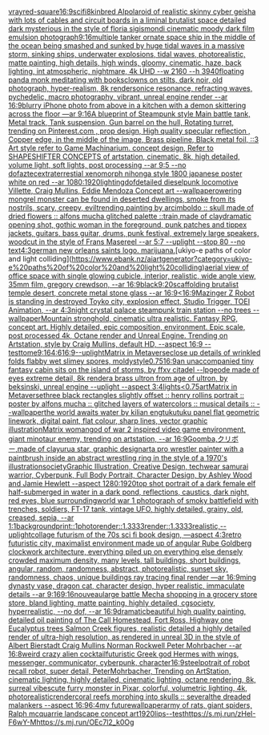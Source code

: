 [vray](https://www.ebank.nz/aiartgenerator?category=vray)[red-square](https://www.ebank.nz/aiartgenerator?category=red-square)[16:9](https://www.ebank.nz/aiartgenerator?category=16%3A9)[scifi](https://www.ebank.nz/aiartgenerator?category=scifi)[8k](https://www.ebank.nz/aiartgenerator?category=8k)[inbred AI](https://www.ebank.nz/aiartgenerator?category=inbred%20AI)[polaroid of  realistic skinny cyber geisha with lots of cables and circuit boards in a liminal brutalist space detailed dark mysterious in the style of floria sigismondi cinematic moody dark film emulsion photograph](https://www.ebank.nz/aiartgenerator?category=polaroid%20of%20%20realistic%20skinny%20cyber%20geisha%20with%20lots%20of%20cables%20and%20circuit%20boards%20in%20a%20liminal%20brutalist%20space%20detailed%20dark%20mysterious%20in%20the%20style%20of%20floria%20sigismondi%20cinematic%20moody%20dark%20film%20emulsion%20photograph)[9:16](https://www.ebank.nz/aiartgenerator?category=9%3A16)[multiple tanker ornate space ship in the middle of the ocean being smashed and sunked by huge tidal waves in a massive storm, sinking ships, underwater explosions, tidal waves, photorealistic, matte painting, high details, high winds, gloomy, cinematic, haze, back lighting, int atmospheric, nightmare, 4k UHD --w 2160 --h 3940](https://www.ebank.nz/aiartgenerator?category=multiple%20tanker%20ornate%20space%20ship%20in%20the%20middle%20of%20the%20ocean%20being%20smashed%20and%20sunked%20by%20huge%20tidal%20waves%20in%20a%20massive%20storm%2C%20sinking%20ships%2C%20underwater%20explosions%2C%20tidal%20waves%2C%20photorealistic%2C%20matte%20painting%2C%20high%20details%2C%20high%20winds%2C%20gloomy%2C%20cinematic%2C%20haze%2C%20back%20lighting%2C%20int%20atmospheric%2C%20nightmare%2C%204k%20UHD%20--w%202160%20--h%203940)[floating panda monk meditating with books](https://www.ebank.nz/aiartgenerator?category=floating%20panda%20monk%20meditating%20with%20books)[clowns on stilts, dark noir, old photograph, hyper-realism, 8k render](https://www.ebank.nz/aiartgenerator?category=clowns%20on%20stilts%2C%20dark%20noir%2C%20old%20photograph%2C%20hyper-realism%2C%208k%20render)[sonice resonance, refracting waves, pychedelic, macro photography, vibrant, unreal engine render --ar 16:9](https://www.ebank.nz/aiartgenerator?category=sonice%20resonance%2C%20refracting%20waves%2C%20pychedelic%2C%20macro%20photography%2C%20vibrant%2C%20unreal%20engine%20render%20--ar%2016%3A9)[blurry iPhone photo from above  in a kitchen with a demon skittering across the floor  —ar 9:16](https://www.ebank.nz/aiartgenerator?category=blurry%20iPhone%20photo%20from%20above%20%20in%20a%20kitchen%20with%20a%20demon%20skittering%20across%20the%20floor%20%20%E2%80%94ar%209%3A16)[A blueprint of Steampunk style Main battle tank,  Metal track,  Tank suspension, Gun barrel on the hull, Rotating turret, trending on Pinterest.com  , prop design, High quality specular reflection , Copper  edge, in the middle of the image, Brass pipeline,  Black metal foil,  ::3  Art style refer to Game Machinarium.  concept design, Refer to SHAPESHIFTER CONCEPTS  of artstation, cinematic,  8k, high detailed,  volume light,  soft lights,  post processing    --ar 9:5   --no dof](https://www.ebank.nz/aiartgenerator?category=A%20blueprint%20of%20Steampunk%20style%20Main%20battle%20tank%2C%20%20Metal%20track%2C%20%20Tank%20suspension%2C%20Gun%20barrel%20on%20the%20hull%2C%20Rotating%20turret%2C%20trending%20on%20Pinterest.com%20%20%2C%20prop%20design%2C%20High%20quality%20specular%20reflection%20%2C%20Copper%20%20edge%2C%20in%20the%20middle%20of%20the%20image%2C%20Brass%20pipeline%2C%20%20Black%20metal%20foil%2C%20%20%3A%3A3%20%20Art%20style%20refer%20to%20Game%20Machinarium.%20%20concept%20design%2C%20Refer%20to%20SHAPESHIFTER%20CONCEPTS%20%20of%20artstation%2C%20cinematic%2C%20%208k%2C%20high%20detailed%2C%20%20volume%20light%2C%20%20soft%20lights%2C%20%20post%20processing%20%20%20%20--ar%209%3A5%20%20%20--no%20dof)[aztec](https://www.ebank.nz/aiartgenerator?category=aztec)[extraterrestial xenomorph nihonga style 1800 japanese poster white on red --ar 1080:1920](https://www.ebank.nz/aiartgenerator?category=extraterrestial%20xenomorph%20nihonga%20style%201800%20japanese%20poster%20white%20on%20red%20--ar%201080%3A1920)[lighting](https://www.ebank.nz/aiartgenerator?category=lighting)[dof](https://www.ebank.nz/aiartgenerator?category=dof)[detailed dieselpunk locomotive Villette, Craig Mullins, Eddie Mendoza Concept art --wallpaper](https://www.ebank.nz/aiartgenerator?category=detailed%20dieselpunk%20locomotive%20Villette%2C%20Craig%20Mullins%2C%20Eddie%20Mendoza%20Concept%20art%20--wallpaper)[owering mongrel monster can be found in deserted dwellings, smoke from its nostrils, scary, creepy, evil](https://www.ebank.nz/aiartgenerator?category=owering%20mongrel%20monster%20can%20be%20found%20in%20deserted%20dwellings%2C%20smoke%20from%20its%20nostrils%2C%20scary%2C%20creepy%2C%20evil)[trending,](https://www.ebank.nz/aiartgenerator?category=trending%2C)[painting by arcimboldo :: skull made of dried flowers :: alfons mucha glitched palette ::](https://www.ebank.nz/aiartgenerator?category=painting%20by%20arcimboldo%20%3A%3A%20skull%20made%20of%20dried%20flowers%20%3A%3A%20alfons%20mucha%20glitched%20palette%20%3A%3A)[train,made of clay](https://www.ebank.nz/aiartgenerator?category=train%2Cmade%20of%20clay)[dramatic opening shot, gothic woman in the foreground, punk patches and tippex jackets, guitars, bass guitar, drums, punk festival, extremely large speakers, woodcut in the style of Frans Masereel --ar 5:7 --uplight --stop 80 --no text](https://www.ebank.nz/aiartgenerator?category=dramatic%20opening%20shot%2C%20gothic%20woman%20in%20the%20foreground%2C%20punk%20patches%20and%20tippex%20jackets%2C%20guitars%2C%20bass%20guitar%2C%20drums%2C%20punk%20festival%2C%20extremely%20large%20speakers%2C%20woodcut%20in%20the%20style%20of%20Frans%20Masereel%20--ar%205%3A7%20--uplight%20--stop%2080%20--no%20text)[4:3](https://www.ebank.nz/aiartgenerator?category=4%3A3)[german new orleans saints logo. marijuana.](https://www.ebank.nz/aiartgenerator?category=german%20new%20orleans%20saints%20logo.%20marijuana.)[ukiyo-e paths of color and light colliding](https://www.ebank.nz/aiartgenerator?category=ukiyo-e%20paths%20of%20color%20and%20light%20colliding)[aerial view of office space with single glowing cubicle, interior, realistic, wide angle view, 35mm film, gregory crewdson, --ar 16:9](https://www.ebank.nz/aiartgenerator?category=aerial%20view%20of%20office%20space%20with%20single%20glowing%20cubicle%2C%20interior%2C%20realistic%2C%20wide%20angle%20view%2C%2035mm%20film%2C%20gregory%20crewdson%2C%20--ar%2016%3A9)[black](https://www.ebank.nz/aiartgenerator?category=black)[9:20](https://www.ebank.nz/aiartgenerator?category=9%3A20)[scaffolding brutalist temple desert, concrete metal stone glass --ar 16:9](https://www.ebank.nz/aiartgenerator?category=scaffolding%20brutalist%20temple%20desert%2C%20concrete%20metal%20stone%20glass%20--ar%2016%3A9)[<16:9](https://www.ebank.nz/aiartgenerator?category=%3C16%3A9)[Mazinger Z Robot is standing in destroyed Toyko city, explosion effect, Studio Trigger, TOEI Animation, --ar 4:3](https://www.ebank.nz/aiartgenerator?category=Mazinger%20Z%20Robot%20is%20standing%20in%20destroyed%20Toyko%20city%2C%20explosion%20effect%2C%20Studio%20Trigger%2C%20TOEI%20Animation%2C%20--ar%204%3A3)[night crystal palace steampunk train station --no trees --wallpaper](https://www.ebank.nz/aiartgenerator?category=night%20crystal%20palace%20steampunk%20train%20station%20--no%20trees%20--wallpaper)[Mountain stronghold, cinematic ultra realistic. Fantasy RPG, concept art. Highly detailed, epic composition, environment. Epic scale, post processed 4k, Octane render and Unreal Engine. Trending on Artstation, style by Craig Mullins, default HD, --aspect 16:9 --test](https://www.ebank.nz/aiartgenerator?category=Mountain%20stronghold%2C%20cinematic%20ultra%20realistic.%20Fantasy%20RPG%2C%20concept%20art.%20Highly%20detailed%2C%20epic%20composition%2C%20environment.%20Epic%20scale%2C%20post%20processed%204k%2C%20Octane%20render%20and%20Unreal%20Engine.%20Trending%20on%20Artstation%2C%20style%20by%20Craig%20Mullins%2C%20default%20HD%2C%20--aspect%2016%3A9%20--test)[tome](https://www.ebank.nz/aiartgenerator?category=tome)[9:16](https://www.ebank.nz/aiartgenerator?category=9%3A16)[4:6](https://www.ebank.nz/aiartgenerator?category=4%3A6)[16:9](https://www.ebank.nz/aiartgenerator?category=16%3A9)[--uplight](https://www.ebank.nz/aiartgenerator?category=--uplight)[Matrix in Metaverse](https://www.ebank.nz/aiartgenerator?category=Matrix%20in%20Metaverse)[close up details of wrinkled folds flabby wet slimey spores, moldy](https://www.ebank.nz/aiartgenerator?category=close%20up%20details%20of%20wrinkled%20folds%20flabby%20wet%20slimey%20spores%2C%20moldy)[style](https://www.ebank.nz/aiartgenerator?category=style)[0.75](https://www.ebank.nz/aiartgenerator?category=0.75)[16:9](https://www.ebank.nz/aiartgenerator?category=16%3A9)[an unaccompanied tiny fantasy cabin sits on the island of storms, by ffxv citadel --lp](https://www.ebank.nz/aiartgenerator?category=an%20unaccompanied%20tiny%20fantasy%20cabin%20sits%20on%20the%20island%20of%20storms%2C%20by%20ffxv%20citadel%20--lp)[geode made of eyes extreme detail, 8k render](https://www.ebank.nz/aiartgenerator?category=geode%20made%20of%20eyes%20extreme%20detail%2C%208k%20render)[a brass ultron from age of ultron, by beksinski, unreal engine --uplight --aspect 3:4](https://www.ebank.nz/aiartgenerator?category=a%20brass%20ultron%20from%20age%20of%20ultron%2C%20by%20beksinski%2C%20unreal%20engine%20--uplight%20--aspect%203%3A4)[lights](https://www.ebank.nz/aiartgenerator?category=lights)[<0.75](https://www.ebank.nz/aiartgenerator?category=%3C0.75)[art](https://www.ebank.nz/aiartgenerator?category=art)[Matrix in Metaverse](https://www.ebank.nz/aiartgenerator?category=Matrix%20in%20Metaverse)[three black rectangles slightly offset :: henry rollins portrait :: poster by alfons mucha :: glitched layers of watercolors :: musical details :: --wallpaper](https://www.ebank.nz/aiartgenerator?category=three%20black%20rectangles%20slightly%20offset%20%3A%3A%20henry%20rollins%20portrait%20%3A%3A%20poster%20by%20alfons%20mucha%20%3A%3A%20glitched%20layers%20of%20watercolors%20%3A%3A%20musical%20details%20%3A%3A%20--wallpaper)[the world awaits water by kilian eng](https://www.ebank.nz/aiartgenerator?category=the%20world%20awaits%20water%20by%20kilian%20eng)[tukutuku panel flat geometric linework, digital paint, flat colour, sharp lines, vector graphic illustration](https://www.ebank.nz/aiartgenerator?category=tukutuku%20panel%20flat%20geometric%20linework%2C%20digital%20paint%2C%20flat%20colour%2C%20sharp%20lines%2C%20vector%20graphic%20illustration)[Matrix woman](https://www.ebank.nz/aiartgenerator?category=Matrix%20woman)[god of war 2 inspired video game environment, giant minotaur enemy, trending on artstation, --ar 16:9](https://www.ebank.nz/aiartgenerator?category=god%20of%20war%202%20inspired%20video%20game%20environment%2C%20giant%20minotaur%20enemy%2C%20trending%20on%20artstation%2C%20--ar%2016%3A9)[Goomba,クリボー,made of clay](https://www.ebank.nz/aiartgenerator?category=Goomba%2C%E3%82%AF%E3%83%AA%E3%83%9C%E3%83%BC%2Cmade%20of%20clay)[urua star, graphic design](https://www.ebank.nz/aiartgenerator?category=urua%20star%2C%20graphic%20design)[art](https://www.ebank.nz/aiartgenerator?category=art)[a pro wrestler painter with a paintbrush inside an abstract wrestling ring in the style of a 1970's illustration](https://www.ebank.nz/aiartgenerator?category=a%20pro%20wrestler%20painter%20with%20a%20paintbrush%20inside%20an%20abstract%20wrestling%20ring%20in%20the%20style%20of%20a%201970%27s%20illustration)[society](https://www.ebank.nz/aiartgenerator?category=society)[](https://www.ebank.nz/aiartgenerator?category=)[Graphic Illustration, Creative Design, techwear samurai warrior, Cyberpunk, Full Body Portrait, Character Design, by Ashley Wood and Jamie Hewlett --aspect 1280:1920](https://www.ebank.nz/aiartgenerator?category=Graphic%20Illustration%2C%20Creative%20Design%2C%20techwear%20samurai%20warrior%2C%20Cyberpunk%2C%20Full%20Body%20Portrait%2C%20Character%20Design%2C%20by%20Ashley%20Wood%20and%20Jamie%20Hewlett%20--aspect%201280%3A1920)[top shot portrait of a dark female elf half-submerged in water in a dark pond, reflections, caustics, dark night, red eyes, blue surrounding](https://www.ebank.nz/aiartgenerator?category=top%20shot%20portrait%20of%20a%20dark%20female%20elf%20half-submerged%20in%20water%20in%20a%20dark%20pond%2C%20reflections%2C%20caustics%2C%20dark%20night%2C%20red%20eyes%2C%20blue%20surrounding)[world war 1 photograph of smoky battlefield with trenches, soldiers, FT-17 tank, vintage UFO, highly detailed, grainy, old, creased, sepia, --ar 1:1](https://www.ebank.nz/aiartgenerator?category=world%20war%201%20photograph%20of%20smoky%20battlefield%20with%20trenches%2C%20soldiers%2C%20FT-17%20tank%2C%20vintage%20UFO%2C%20highly%20detailed%2C%20grainy%2C%20old%2C%20creased%2C%20sepia%2C%20--ar%201%3A1)[background](https://www.ebank.nz/aiartgenerator?category=background)[print::1](https://www.ebank.nz/aiartgenerator?category=print%3A%3A1)[photo](https://www.ebank.nz/aiartgenerator?category=photo)[render::1.3333](https://www.ebank.nz/aiartgenerator?category=render%3A%3A1.3333)[render::1.3333](https://www.ebank.nz/aiartgenerator?category=render%3A%3A1.3333)[realistic,](https://www.ebank.nz/aiartgenerator?category=realistic%2C)[--uplight](https://www.ebank.nz/aiartgenerator?category=--uplight)[collage futurism of the 70s sci fi book design, —aspect 4:3](https://www.ebank.nz/aiartgenerator?category=collage%20futurism%20of%20the%2070s%20sci%20fi%20book%20design%2C%20%E2%80%94aspect%204%3A3)[retro futuristic city,  maximalist environment made up of angular Rube Goldberg clockwork architecture, everything piled up on everything else densely crowded maximum density, many levels, tall buildings, short buildings,  angular, random, randomness, abstract, photorealistic, sunset sky,  randomness, chaos,  unique buildings ray tracing final render  —ar 16:9](https://www.ebank.nz/aiartgenerator?category=retro%20futuristic%20city%2C%20%20maximalist%20environment%20made%20up%20of%20angular%20Rube%20Goldberg%20clockwork%20architecture%2C%20everything%20piled%20up%20on%20everything%20else%20densely%20crowded%20maximum%20density%2C%20many%20levels%2C%20tall%20buildings%2C%20short%20buildings%2C%20%20angular%2C%20random%2C%20randomness%2C%20abstract%2C%20photorealistic%2C%20sunset%20sky%2C%20%20randomness%2C%20chaos%2C%20%20unique%20buildings%20ray%20tracing%20final%20render%20%20%E2%80%94ar%2016%3A9)[](https://www.ebank.nz/aiartgenerator?category=)[ming dynasty vase, dragon cat, character design, hyper realistic, immaculate details --ar 9:16](https://www.ebank.nz/aiartgenerator?category=ming%20dynasty%20vase%2C%20dragon%20cat%2C%20character%20design%2C%20hyper%20realistic%2C%20immaculate%20details%20--ar%209%3A16)[9:16](https://www.ebank.nz/aiartgenerator?category=9%3A16)[nouveau](https://www.ebank.nz/aiartgenerator?category=nouveau)[large battle Mecha shopping in a grocery store store, bland lighting, matte painting, highly detailed, cgsociety, hyperrealistic, --no dof, --ar 16:9](https://www.ebank.nz/aiartgenerator?category=large%20battle%20Mecha%20shopping%20in%20a%20grocery%20store%20store%2C%20bland%20lighting%2C%20matte%20painting%2C%20highly%20detailed%2C%20cgsociety%2C%20hyperrealistic%2C%20--no%20dof%2C%20--ar%2016%3A9)[dramatic](https://www.ebank.nz/aiartgenerator?category=dramatic)[beautiful high quality painting, detailed oil painting of The Call Homestead, Fort Ross, Highway one Eucalyptus trees  Salmon Creek figures, realistic detailed a highly detailed render of ultra-high resolution, as rendered in unreal 3D in the style of Albert Bierstadt Craig Mullins Norman Rockwell Peter Mohrbacher  --ar 16:8](https://www.ebank.nz/aiartgenerator?category=beautiful%20high%20quality%20painting%2C%20detailed%20oil%20painting%20of%20The%20Call%20Homestead%2C%20Fort%20Ross%2C%20Highway%20one%20Eucalyptus%20trees%20%20Salmon%20Creek%20figures%2C%20realistic%20detailed%20a%20highly%20detailed%20render%20of%20ultra-high%20resolution%2C%20as%20rendered%20in%20unreal%203D%20in%20the%20style%20of%20Albert%20Bierstadt%20Craig%20Mullins%20Norman%20Rockwell%20Peter%20Mohrbacher%20%20--ar%2016%3A8)[weird crazy alien cocktail](https://www.ebank.nz/aiartgenerator?category=weird%20crazy%20alien%20cocktail)[futuristic Greek god Hermes with wings, messenger, communicator, cyberpunk, character](https://www.ebank.nz/aiartgenerator?category=futuristic%20Greek%20god%20Hermes%20with%20wings%2C%20messenger%2C%20communicator%2C%20cyberpunk%2C%20character)[16:9](https://www.ebank.nz/aiartgenerator?category=16%3A9)[steel](https://www.ebank.nz/aiartgenerator?category=steel)[potrait of robot recall robot, super detail, PeterMohrbacher, Trending on ArtStation, cinematic lighting, highly detailed, cinematic lighting, octane rendering, 8k, surreal vibes](https://www.ebank.nz/aiartgenerator?category=potrait%20of%20robot%20recall%20robot%2C%20super%20detail%2C%20PeterMohrbacher%2C%20Trending%20on%20ArtStation%2C%20cinematic%20lighting%2C%20highly%20detailed%2C%20cinematic%20lighting%2C%20octane%20rendering%2C%208k%2C%20surreal%20vibes)[cute furry monster in Pixar, colorful, volumetric lighting, 4k, photorealistic](https://www.ebank.nz/aiartgenerator?category=cute%20furry%20monster%20in%20Pixar%2C%20colorful%2C%20volumetric%20lighting%2C%204k%2C%20photorealistic)[render](https://www.ebank.nz/aiartgenerator?category=render)[coral reefs morphing into skulls :: several](https://www.ebank.nz/aiartgenerator?category=coral%20reefs%20morphing%20into%20skulls%20%3A%3A%20several)[the dreaded malankers --aspect 16:9](https://www.ebank.nz/aiartgenerator?category=the%20dreaded%20malankers%20--aspect%2016%3A9)[6:4](https://www.ebank.nz/aiartgenerator?category=6%3A4)[my future](https://www.ebank.nz/aiartgenerator?category=my%20future)[wallpaper](https://www.ebank.nz/aiartgenerator?category=wallpaper)[army of rats, giant spiders, Ralph mcquarrie landscape concept art](https://www.ebank.nz/aiartgenerator?category=army%20of%20rats%2C%20giant%20spiders%2C%20Ralph%20mcquarrie%20landscape%20concept%20art)[1920](https://www.ebank.nz/aiartgenerator?category=1920)[lips](https://www.ebank.nz/aiartgenerator?category=lips)[--test](https://www.ebank.nz/aiartgenerator?category=--test)[<https://s.mj.run/zHeI-F6wY-M>](https://www.ebank.nz/aiartgenerator?category=%3Chttps%3A//s.mj.run/zHeI-F6wY-M%3E)[<https://s.mj.run/OEc7l2_k0Og>](https://www.ebank.nz/aiartgenerator?category=%3Chttps%3A//s.mj.run/OEc7l2_k0Og%3E)